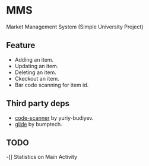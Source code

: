 # MMS
Market Management System (Simple University Project)

## Feature

* Adding an item.
* Updating an item.
* Deleting an item.
* Ckeckout an item.
* Bar code scanning for item id.

## Third party deps
* [code-scanner](https://github.com/yuriy-budiyev/code-scanner) by yuriy-budiyev.
* [glide](https://github.com/bumptech/glide) by bumptech.

## TODO
-[] Statistics on Main Activity
